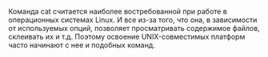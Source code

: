 Команда cat считается наиболее востребованной при работе в операционных системах Linux. И все из-за того, что она, в зависимости от используемых опций, позволяет просматривать содержимое файлов, склеивать их и т.д. Поэтому освоение UNIX-совместимых платформ часто начинают с нее и подобных команд.
